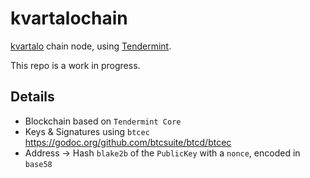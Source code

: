 # kvartalochain
[kvartalo](https://kvartalo.xyz) chain node, using [Tendermint](https://tendermint.com).

This repo is a work in progress.


## Details
- Blockchain based on `Tendermint Core`
- Keys & Signatures using `btcec` https://godoc.org/github.com/btcsuite/btcd/btcec
- Address -> Hash `blake2b` of the `PublicKey` with a `nonce`, encoded in `base58`

